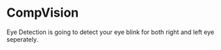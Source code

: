 # CompVision
Eye Detection is going to detect your eye blink for both right and left eye seperately.
